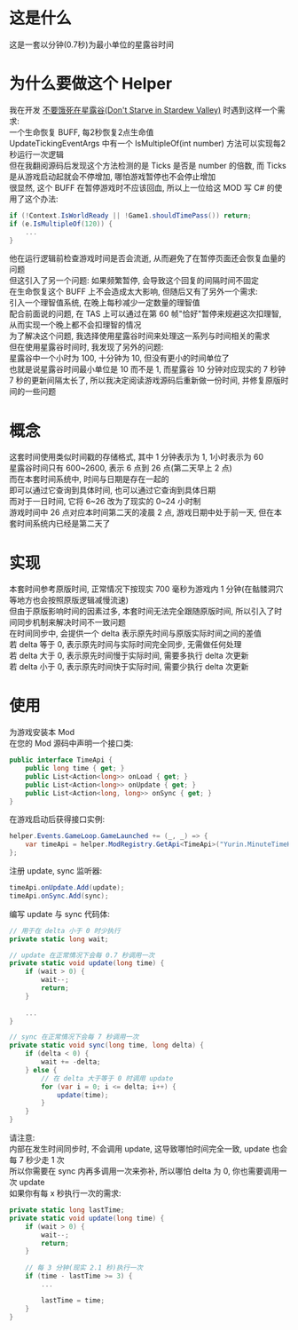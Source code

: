# 这是什么

这是一套以分钟(0.7秒)为最小单位的星露谷时间

# 为什么要做这个 Helper

我在开发
[不要饿死在星露谷(Don't Starve in Stardew Valley)](https://www.nexusmods.com/stardewvalley/mods/27440)
时遇到这样一个需求:<br>
一个生命恢复 BUFF, 每2秒恢复2点生命值<br>
UpdateTickingEventArgs 中有一个 IsMultipleOf(int number) 方法可以实现每2秒运行一次逻辑<br>
但在我翻阅源码后发现这个方法检测的是 Ticks 是否是 number 的倍数,
而 Ticks 是从游戏启动起就会不停增加, 哪怕游戏暂停也不会停止增加<br>
很显然, 这个 BUFF 在暂停游戏时不应该回血, 所以上一位给这 MOD 写 C# 的使用了这个办法:<br>
```csharp
if (!Context.IsWorldReady || !Game1.shouldTimePass()) return;
if (e.IsMultipleOf(120)) {
    ...
}
```
他在运行逻辑前检查游戏时间是否会流逝, 从而避免了在暂停页面还会恢复血量的问题<br>
但这引入了另一个问题: 如果频繁暂停, 会导致这个回复的间隔时间不固定<br>
在生命恢复这个 BUFF 上不会造成太大影响, 但随后又有了另外一个需求:<br>
引入一个理智值系统, 在晚上每秒减少一定数量的理智值<br>
配合前面说的问题, 在 TAS 上可以通过在第 60 帧"恰好"暂停来规避这次扣理智, 从而实现一个晚上都不会扣理智的情况<br>
为了解决这个问题, 我选择使用星露谷时间来处理这一系列与时间相关的需求<br>
但在使用星露谷时间时, 我发现了另外的问题:<br>
星露谷中一个小时为 100, 十分钟为 10, 但没有更小的时间单位了<br>
也就是说星露谷时间最小单位是 10 而不是 1, 而星露谷 10 分钟对应现实的 7 秒钟<br>
7 秒的更新间隔太长了, 所以我决定阅读游戏源码后重新做一份时间, 并修复原版时间的一些问题

# 概念

这套时间使用类似时间戳的存储格式, 其中 1 分钟表示为 1, 1小时表示为 60<br>
星露谷时间只有 600\~2600, 表示 6 点到 26 点(第二天早上 2 点)<br>
而在本套时间系统中, 时间与日期是存在一起的<br>
即可以通过它查询到具体时间, 也可以通过它查询到具体日期<br>
而对于一日时间, 它将 6\~26 改为了现实的 0\~24 小时制<br>
游戏时间中 26 点对应本时间第二天的凌晨 2 点, 游戏日期中处于前一天, 但在本套时间系统内已经是第二天了<br>

# 实现

本套时间参考原版时间, 正常情况下按现实 700 毫秒为游戏内 1 分钟(在骷髅洞穴等地方也会按照原版逻辑减慢流速)<br>
但由于原版影响时间的因素过多, 本套时间无法完全跟随原版时间, 所以引入了时间同步机制来解决时间不一致问题<br>
在时间同步中, 会提供一个 delta 表示原先时间与原版实际时间之间的差值<br>
若 delta 等于 0, 表示原先时间与实际时间完全同步, 无需做任何处理<br>
若 delta 大于 0, 表示原先时间慢于实际时间, 需要多执行 delta 次更新<br>
若 delta 小于 0, 表示原先时间快于实际时间, 需要少执行 delta 次更新

# 使用

为游戏安装本 Mod<br>
在您的 Mod 源码中声明一个接口类:
```csharp
public interface TimeApi {
    public long time { get; }
    public List<Action<long>> onLoad { get; }
    public List<Action<long>> onUpdate { get; }
    public List<Action<long, long>> onSync { get; }
}
```
在游戏启动后获得接口实例:
```csharp
helper.Events.GameLoop.GameLaunched += (_, _) => {
    var timeApi = helper.ModRegistry.GetApi<TimeApi>("Yurin.MinuteTimeHelper")!;
};
```
注册 update, sync 监听器:
```csharp
timeApi.onUpdate.Add(update);
timeApi.onSync.Add(sync);
```
编写 update 与 sync 代码体:
```csharp
// 用于在 delta 小于 0 时少执行
private static long wait;

// update 在正常情况下会每 0.7 秒调用一次
private static void update(long time) {
    if (wait > 0) {
        wait--;
        return;
    }
    
    ...
}

// sync 在正常情况下会每 7 秒调用一次
private static void sync(long time, long delta) {
    if (delta < 0) {
        wait += -delta;
    } else {
        // 在 delta 大于等于 0 时调用 update
        for (var i = 0; i <= delta; i++) {
            update(time);
        }
    }
}
```
请注意:<br>
内部在发生时间同步时, 不会调用 update, 这导致哪怕时间完全一致, update 也会每 7 秒少走 1 次<br>
所以你需要在 sync 内再多调用一次来弥补, 所以哪怕 delta 为 0, 你也需要调用一次 update<br>
如果你有每 x 秒执行一次的需求:
```csharp
private static long lastTime;
private static void update(long time) {
    if (wait > 0) {
        wait--;
        return;
    }
    
    // 每 3 分钟(现实 2.1 秒)执行一次
    if (time - lastTime >= 3) {
        ...

        lastTime = time;
    }
}
```
